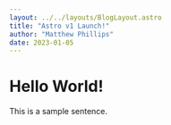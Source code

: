 ```yaml
---
layout: ../../layouts/BlogLayout.astro
title: "Astro v1 Launch!"
author: "Matthew Phillips"
date: 2023-01-05
---
```


# Hello World!

This is a sample sentence.